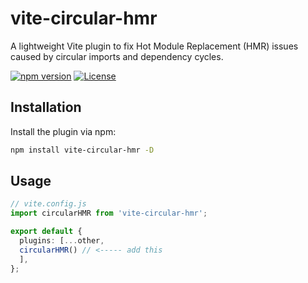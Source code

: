 # vite-circular-hmr

A lightweight Vite plugin to fix Hot Module Replacement (HMR) issues caused by circular imports and dependency cycles.

[![npm version](https://badge.fury.io/js/vite-circular-hmr.svg)](https://www.npmjs.com/package/vite-circular-hmr)
[![License](https://img.shields.io/badge/license-MIT-blue.svg)](https://opensource.org/licenses/MIT)

## Installation

Install the plugin via npm:

```bash
npm install vite-circular-hmr -D
```

## Usage
```ts
// vite.config.js
import circularHMR from 'vite-circular-hmr';

export default {
  plugins: [...other,
  circularHMR() // <----- add this
  ],
};
```